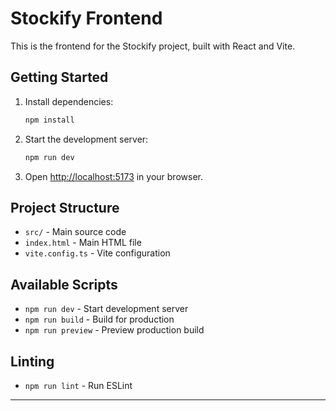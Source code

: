 # Stockify Frontend

This is the frontend for the Stockify project, built with React and Vite.

## Getting Started

1. Install dependencies:
   ```sh
   npm install
   ```
2. Start the development server:
   ```sh
   npm run dev
   ```
3. Open [http://localhost:5173](http://localhost:5173) in your browser.

## Project Structure
- `src/` - Main source code
- `index.html` - Main HTML file
- `vite.config.ts` - Vite configuration

## Available Scripts
- `npm run dev` - Start development server
- `npm run build` - Build for production
- `npm run preview` - Preview production build

## Linting
- `npm run lint` - Run ESLint

---

